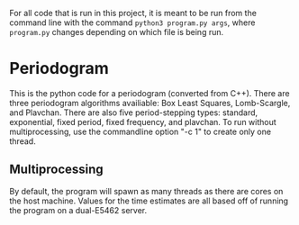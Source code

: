 For all code that is run in this project, it is meant to be run from the command line with the command `python3 program.py args`, where `program.py` changes depending on which file is being run. 

# Periodogram
This is the python code for a periodogram (converted from C++).
There are three periodogram algorithms availiable: Box Least Squares, Lomb-Scargle, and Plavchan.
There are also five period-stepping types: standard, exponential, fixed period, fixed frequency, and plavchan.
To run without multiprocessing, use the commandline option "-c 1" to create only one thread.

## Multiprocessing
By default, the program will spawn as many threads as there are cores on the host machine.
Values for the time estimates are all based off of running the program on a dual-E5462 server.